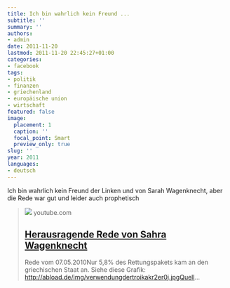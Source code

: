 ```yaml
---
title: Ich bin wahrlich kein Freund ...
subtitle: ''
summary: ''
authors:
- admin
date: 2011-11-20
lastmod: 2011-11-20 22:45:27+01:00
categories:
- facebook
tags:
- politik
- finanzen
- griechenland
- europäische union
- wirtschaft
featured: false
image:
  placement: 1
  caption: ''
  focal_point: Smart
  preview_only: true
slug: ''
year: 2011
languages:
- deutsch
---
```


Ich bin wahrlich kein Freund der Linken und von Sarah Wagenknecht, aber die Rede war gut und leider auch prophetisch
> [![](https://i.ytimg.com/vi/Z5PqR1GgeFs/hqdefault.jpg)](http://www.youtube.com/watch?v=Z5PqR1GgeFs)
> youtube.com
> ## [Herausragende Rede von Sahra Wagenknecht](http://www.youtube.com/watch?v=Z5PqR1GgeFs)
>
>Rede vom 07.05.2010Nur 5,8% des Rettungspakets kam an den griechischen Staat an. Siehe diese Grafik: http://abload.de/img/verwendungdertroikakr2er0j.jpgQuell...